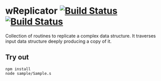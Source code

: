 
# wReplicator [![Build Status](https://travis-ci.org/Wandalen/wReplicator.svg?branch=master)](https://travis-ci.org/Wandalen/wReplicator) [![Build Status](https://ci.appveyor.com/api/projects/status/github/Wandalen/wreplicator)](https://ci.appveyor.com/project/Wandalen/wreplicator)

Collection of routines to replicate a complex data structure. It traverses input data structure deeply producing a copy of it.

## Try out
```
npm install
node sample/Sample.s
```








